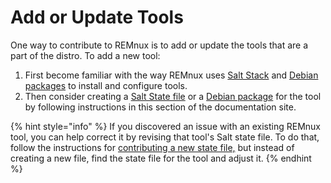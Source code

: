 # Add or Update Tools

One way to contribute to REMnux is to add or update the tools that are a part of the distro. To add a new tool:

1. First become familiar with the way REMnux uses [Salt Stack](../../behind-the-scenes/technologies/saltstack-management.md) and [Debian packages](../../behind-the-scenes/technologies/debian-packages.md) to install and configure tools.
2. Then consider creating a [Salt State file](contribute-a-salt-state-file.md) or a [Debian package](contribute-a-debian-package.md) for the tool by following instructions in this section of the documentation site.

{% hint style="info" %}
If you discovered an issue with an existing REMnux tool, you can help correct it by revising that tool's Salt state file. To do that, follow the instructions for [contributing a new state file,](contribute-a-salt-state-file.md) but instead of creating a new file, find the state file for the tool and adjust it.
{% endhint %}

